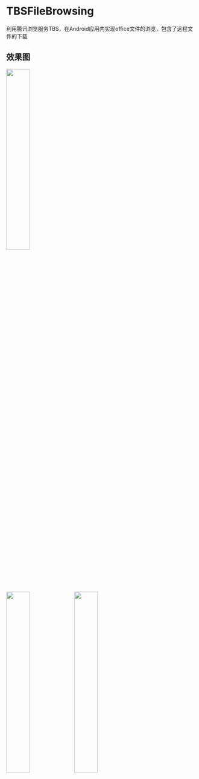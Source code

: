 # TBSFileBrowsing
利用腾讯浏览服务TBS，在Android应用内实现office文件的浏览，包含了远程文件的下载
## 效果图
<div>
<img src="https://github.com/yangxch/TBSFileBrowsing/raw/master/screenshot/download.jpg" width="35%" height="35%">
  <br><br>
<img src="https://github.com/yangxch/TBSFileBrowsing/raw/master/screenshot/load.jpg" width="35%" height="35%">
<img src="https://github.com/yangxch/TBSFileBrowsing/raw/master/screenshot/show.jpg" width="35%" height="35%">
</div>


